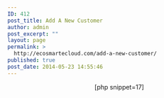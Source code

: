 ```yaml
---
ID: 412
post_title: Add A New Customer
author: admin
post_excerpt: ""
layout: page
permalink: >
  http://ecosmartecloud.com/add-a-new-customer/
published: true
post_date: 2014-05-23 14:55:46
---
```

<?php
error_reporting(E_ERROR | E_PARSE);
?>
<center>
[php snippet=17]
</center>